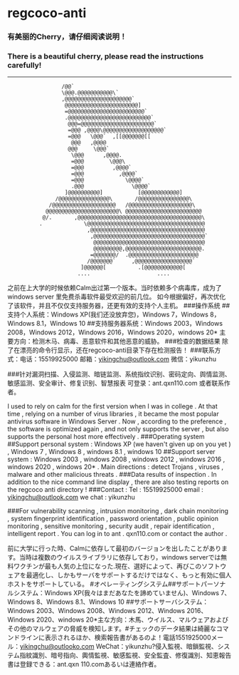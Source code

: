# regcoco-anti

### 有美丽的Cherry，请仔细阅读说明！
### There is a beautiful cherry, please read the instructions carefully!
------------------------------------------------------------------------------
                     /@@`
                     \@@@.@@@@@@@@@@@\`
                     ,@@@@@@@@@@@@@@@@@@@@@`
                      @@@@@@@@@@@@@@@@@@@@@@@]
                      =@@@@@@@@@@@@@@@@@@@@@@@@`
                      .@@@@@@@@@@@@@@@@@@@@@@@@@@`
                       @@@=@@@@@@@@@@@@@@@@@@@@@@@`
                       =@@@ ,@@@@\@@@@@@@@@@@@@@@@@@@`
                       =@@@   \@@@`  ,[[@@@@@@@[[
                        @@@   ,@@@@
                       @@@     \@@@`
                        \@@@      ,@@@@.
                        =@@@        \@@@\
                        =@@@         ,@@@@`
                        =@@@           ,@@@@`
                        =@@@             \@@@@`
                        .@@@               \@@@@`
                      ]@@@@@@@@@@]           [@@@@@@@@@@@@]
                   /@@@@@@@@@@@@@@@@\       /@@@@@@@@@@@@@@@@\
                 /@@@@@@@@@@@@@@@@@@@@   /@@@@@@@@@@@@@@@@@@@@\
                @@@@@@@@@@@@@@@@@@@@@@@\ @@@@@@@@@@@@@@@@@@@@@@@@
               @/.       ,@@@@@@@@@@@@@@@@@@@@@@@@@@@@@@@@@@@@@@@\
              .             \@@@@@@@@@@@@@@@@@@@@@@@@@@@@@@@@@@@@@
                             ,@@@@@@@@@@@@@@@@@@@@@@@@@@@@@@@@@@@@
                              ,@@@@@@@@@@@@@@@@@@@@@@@@@@@@@@@@@@@`
                               @@@@@@@@@@@@@@@@@@@@@@@@@@@@@@@@@@@
                               @@@@@@@@@,@@@@@@@@@@@@@@@@@@@@@@@@.
                              =@@@@@@@/  .@@@@@@@@@@@@@@@@@@@@@@
                             /@@@@@@@`     ,@@@@@@@@@@@@@@@@@@`
                           ]@@@@@@[          .[@@@@@@@@@@@@[
                          ....                     ....


 
之前在上大学的时候依赖Calm出过第一个版本。当时依赖多个病毒库，成为了windows server 里免费杀毒软件最受欢迎的前几位。
如今根据偏好，再次优化了该软件，并且不仅仅支持服务器，还更有效的支持个人主机。
###操作系统
##支持个人系统：Windows XP(我们还没放弃您)，Windows 7，Windows 8，Windows 8.1，Windows 10
##支持服务器系统：Windows 2003，Windows 2008，Windows 2012，Windows 2016，Windows 2020，windows 20*
主要方向：检测木马、病毒、恶意软件和其他恶意的威胁。
###检查的数据结果
除了在漂亮的命令行显示，还在regcoco-anti目录下存在检测报告！
###联系方式：电话：15519925000  邮箱：yikingchu@outlook.com 微信：yikunzhu
 
###针对漏洞扫描、入侵监测、暗链监测、系统指纹识别、密码定向、舆情监测、敏感监测、安全审计、修复识别、智慧报表
可登录：ant.qxn110.com 或者联系作者。
 
I used to rely on calm for the first version when I was in college . At that time , relying on a number of virus libraries , it became the most popular antivirus software in Windows Server . 
Now , according to the preference , the software is optimized again , and not only supports the server , but also supports the personal host more effectively . 
###Operating system ##Support personal system : Windows XP (we haven't given up on you yet ) , Windows 7 , Windows 8 , windows 8.1 , windows 10 
##Support server system : Windows 2003 , windows 2008 , windows 2012 , windows 2016 , windows 2020 , windows 20* . Main directions : detect Trojans , viruses , malware and other malicious threats . 
###Data results of inspection . In addition to the nice command line display , there are also testing reports on the regcoco anti directory ! 
###Contact : Tel : 15519925000 email : yikingchu@outlook.com we chat : yikunzhu 
 
###For vulnerability scanning , intrusion monitoring , dark chain monitoring , system fingerprint identification , password orientation , public opinion monitoring , sensitive monitoring , security audit , repair identification , intelligent report . 
You can log in to ant . qxn110.com or contact the author .

 
前に大学に行った時、Calmに依存して最初のバージョンを出したことがあります。当時は複数のウイルスライブラリに依存しており，windows serverでは無料ワクチンが最も人気の上位になった.現在、選好によって、再びこのソフトウェアを最適化し、しかもサーバをサポートするだけではなく、もっと有効に個人ホストをサポートしている。
#オペレーティングシステム##サポートパーソナルシステム：Windows XP(我々はまだあなたを諦めていません)、Windows 7、Windows 8、Windows 8.1、Windows 10
##サポートサーバシステム：Windows 2003、Windows 2008、Windows 2012、Windows 2016、Windows 2020、windows 20*主な方向：木馬、ウイルス、マルウェアおよびその他のマルウェアの脅威を検知します。#チェックのデータ結果は綺麗なコマンドラインに表示されるほか、検索報告書があるのよ！電話1551925000メール：yikingchu@outlooko.com WeChat：yikunzhu?侵入監視、暗鎖監視、システム指紋識別、暗号指向、輿情監視、敏感監視、安全監査、修復識別、知恵報告書は登録できる：ant.qxn 110.comあるいは連絡作者。




